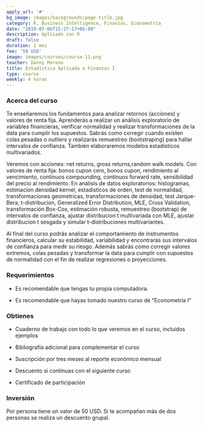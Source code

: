 ```yaml
---
apply_url: '#'
bg_image: images/backgrounds/page-title.jpg
category: R, Business Intelligence, Finanzas, Econometría
date: "2019-07-06T15:27:17+06:00"
description: Aplicado con R
draft: false
duration: 1 mes
fee: '50 USD'
image: images/courses/course-11.png
teacher: Danny Moreno
title: Estadística Aplicada a Finanzas I
type: course
weekly: 4 horas
---
```



### Acerca del curso

Te enseñaremos los fundamentos para analizar retornos (acciones) y valores de renta fija. Aprenderás a realizar un análisis exploratorio de variables financieras, verificar normalidad y realizar transformaciones de la data para cumplir los supuestos. Sabrás como corregir cuando existen colas pesadas o outliers y realizarás remuestreo (bootstraping) para hallar intervalos de confianza. También elaboraremos modelos estadísticos multivariados.

Veremos con acciones: net returns, gross returns,random walk models. Con valores de renta fija: bonos cupon cero, bonos cupon, rendimiento al vencimiento, continuos compounding, continuos forward rate, sensibilidad del precio al rendimiento. En análisis de datos exploratorios: histogramas, estimacion densidad kernel, estadisticos de orden, test de normalidad, transformaciones geometricas, transformaciones de densidad, test Jarque-Bera, t-distribucion, Generalized Error Distribution, MLE, Cross Validation, transformación Box-Cox, estimación robusta, remuestreo (bootstrap) de intervalos de confianza, ajustar distribucion t multivariada con MLE, ajustar distribucion t sesgada y simular t-distribuciones multivariantes.

Al final del curso podrás analizar el comportamiento de instrumentos financieros, calcular su estabilidad, variabilidad y encontrarás sus intervalos de confianza para medir su riesgo. Además sabrás como corregir valores extremos, colas pesadas y transformar la data para cumplir con supuestos de normalidad con el fin de realizar regresiones o proyecciones.</p>


### Requerimientos

* Es recomendable que tengas tu propia computadora.

* Es recomendable que hayas tomado nuestro curso de "Econometría I"

### Obtienes

* Cuaderno de trabajo con todo lo que veremos en el curso, incluidos ejemplos

* Bibliografía adicional para complementar el curso

* Suscripción por tres meses al reporte económico mensual

* Descuento si continuas con el siguiente curso

* Certificado de participación


### Inversión

Por persona tiene un valor de 50 USD. Si te acompañan más de dos personas se realiza un descuento grupal.